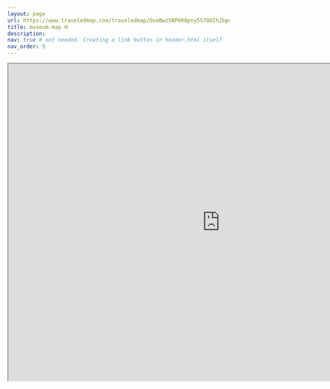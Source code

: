 ```yaml
---
layout: page
url: https://www.traveledmap.com/traveledmap/OveBwzSNP6R0pny5S7Q0Ih2bpqt2#
title: museum-map 🌐
description:
nav: true # not needed. Creating a link button in header.html itself
nav_order: 5
---
```


<iframe src="https://www.google.com/maps/d/u/0/embed?mid=10a45UYffmhb2dgsDrl05O_IiRlE294w&ehbc=2E312F" width="960" height="720"></iframe>